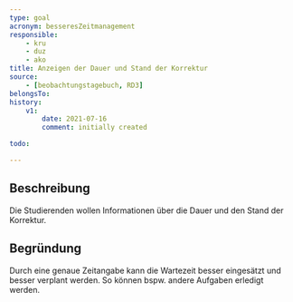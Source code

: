 ```yaml
---
type: goal
acronym: besseresZeitmanagement
responsible:
    - kru
    - duz
    - ako
title: Anzeigen der Dauer und Stand der Korrektur 
source:
    - [beobachtungstagebuch, RD3]
belongsTo:
history:
    v1:
        date: 2021-07-16
        comment: initially created

todo:

---
```


## Beschreibung

Die Studierenden wollen Informationen über die Dauer und den Stand der Korrektur.

## Begründung

Durch eine genaue Zeitangabe kann die Wartezeit besser eingesätzt und besser verplant werden. So können bspw. andere Aufgaben erledigt werden.